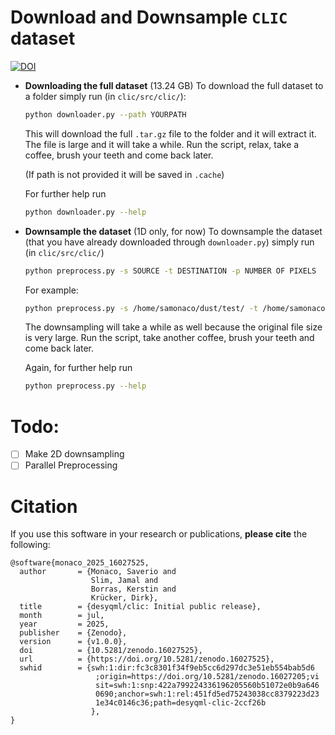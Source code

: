 # Download and Downsample `CLIC` dataset
[![DOI](https://zenodo.org/badge/DOI/10.5281/zenodo.16027525.svg)](https://doi.org/10.5281/zenodo.16027525)

* **Downloading the full dataset** (13.24 GB)
    To download the full dataset to a folder simply run (in `clic/src/clic/`):
    ```bash
    python downloader.py --path YOURPATH
    ```
    
    This will download the full `.tar.gz` file to the folder and it will extract it. The file is large and it will take a while. Run the script, relax, take a coffee, brush your teeth and come back later.

    (If path is not provided it will be saved in `.cache`)
    
    For further help run
    ```bash
    python downloader.py --help
    ```
    
* **Downsample the dataset** (1D only, for now)
    To downsample the dataset (that you have already downloaded through `downloader.py`) simply run (in `clic/src/clic/`)
    
    ```bash
    python preprocess.py -s SOURCE -t DESTINATION -p NUMBER OF PIXELS
    ```
    
    For example:
    ```bash
    python preprocess.py -s /home/samonaco/dust/test/ -t /home/samonaco/dust/test/downsampled/ -p 8
    ```
    
    The downsampling will take a while as well because the original file size is very large. Run the script, take another coffee, brush your teeth and come back later.


    Again, for further help run
    ```bash
    python preprocess.py --help
    ```

# Todo:
- [ ] Make 2D downsampling
- [ ] Parallel Preprocessing

# Citation
If you use this software in your research or publications, **please cite** the following: 

```
@software{monaco_2025_16027525,
  author       = {Monaco, Saverio and
                  Slim, Jamal and
                  Borras, Kerstin and
                  Krücker, Dirk},
  title        = {desyqml/clic: Initial public release},
  month        = jul,
  year         = 2025,
  publisher    = {Zenodo},
  version      = {v1.0.0},
  doi          = {10.5281/zenodo.16027525},
  url          = {https://doi.org/10.5281/zenodo.16027525},
  swhid        = {swh:1:dir:fc3c8301f34f9eb5cc6d297dc3e51eb554bab5d6
                   ;origin=https://doi.org/10.5281/zenodo.16027205;vi
                   sit=swh:1:snp:422a799224336196205560b51072e0b9a646
                   0690;anchor=swh:1:rel:451fd5ed75243038cc8379223d23
                   1e34c0146c36;path=desyqml-clic-2ccf26b
                  },
}
```
